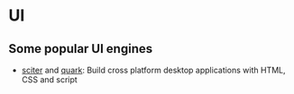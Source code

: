 # UI
## Some popular UI engines
- [sciter](https://sciter.com/)
  and [quark](https://quark.sciter.com/): Build cross platform desktop applications with HTML, CSS and script
